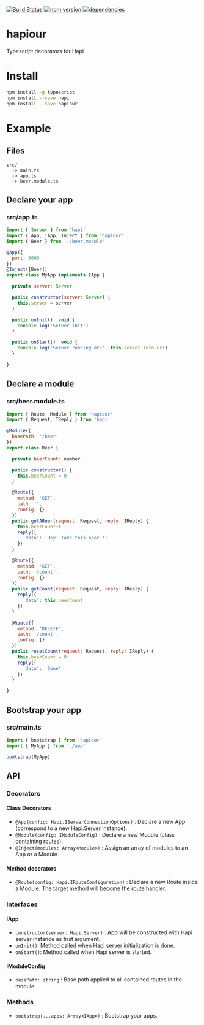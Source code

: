 [![Build Status](https://travis-ci.org/teads/hapiour.svg?branch=master)](https://travis-ci.org/teads/hapiour)
[![npm version](https://img.shields.io/npm/v/hapiour.svg)](https://www.npmjs.com/package/hapiour)
[![dependencies](https://david-dm.org/teads/hapiour.svg)](https://david-dm.org/teads/hapiour)

# hapiour

Typescript decorators for Hapi

# Install

```bash
npm install -g typescript
npm install --save hapi
npm install --save hapiour
```

# Example

## Files
```
src/
  -> main.ts
  -> app.ts
  -> beer.module.ts
```

## Declare your app
### src/app.ts
```js
import { Server } from 'hapi'
import { App, IApp, Inject } from 'hapiour'
import { Beer } from './beer.module'

@App({
  port: 3000
})
@Inject([Beer])
export class MyApp implements IApp {

  private server: Server

  public constructor(server: Server) {
    this.server = server
  }

  public onInit(): void {
    console.log('Server init')
  }

  public onStart(): void {
    console.log('Server running at:', this.server.info.uri)
  }

}
```

## Declare a module
### src/beer.module.ts
```js
import { Route, Module } from 'hapiour'
import { Request, IReply } from 'hapi'

@Module({
  basePath: '/beer'
})
export class Beer {

  private beerCount: number

  public constructor() {
    this.beerCount = 0
  }

  @Route({
    method: 'GET',
    path: '',
    config: {}
  })
  public getABeer(request: Request, reply: IReply) {
    this.beerCount++
    reply({
      'data': 'Hey! Take this beer !'
    })
  }

  @Route({
    method: 'GET',
    path: '/count',
    config: {}
  })
  public getCount(request: Request, reply: IReply) {
    reply({
      'data': this.beerCount
    })
  }

  @Route({
    method: 'DELETE',
    path: '/count',
    config: {}
  })
  public resetCount(request: Request, reply: IReply) {
    this.beerCount = 0
    reply({
      'data': 'Done'
    })
  }

}
```

## Bootstrap your app
### src/main.ts
```js
import { bootstrap } from 'hapiour'
import { MyApp } from './app'

bootstrap(MyApp)
```

## API
### Decorators
#### Class Decorators
- `@App(config: Hapi.IServerConnectionOptions)` : Declare a new App (correspond to a new Hapi.Server instance).
- `@Module(config: IModuleConfig)` : Declare a new Module (class containing routes).
- `@Inject(modules: Array<Module>)` : Assign an array of modules to an App or a Module.

#### Method decorators
- `@Route(config: Hapi.IRouteConfiguration)` : Declare a new Route inside a Module. The target method will become the route handler.

### Interfaces

#### IApp
- `constructor(server: Hapi.Server)` : App will be constructed with Hapi server instance as first argument.
- `onInit()`: Method called when Hapi server initialization is done.
- `onStart()`: Method called when Hapi server is started.

#### IModuleConfig
- `basePath: string` : Base path applied to all contained routes in the module.

### Methods
- `bootstrap(...apps: Array<IApp>)` : Bootstrap your apps.
